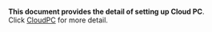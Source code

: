 **This document provides the detail of setting up Cloud PC**.  
Click [CloudPC](CloudPC/CloudPC.pdf) for more detail.
